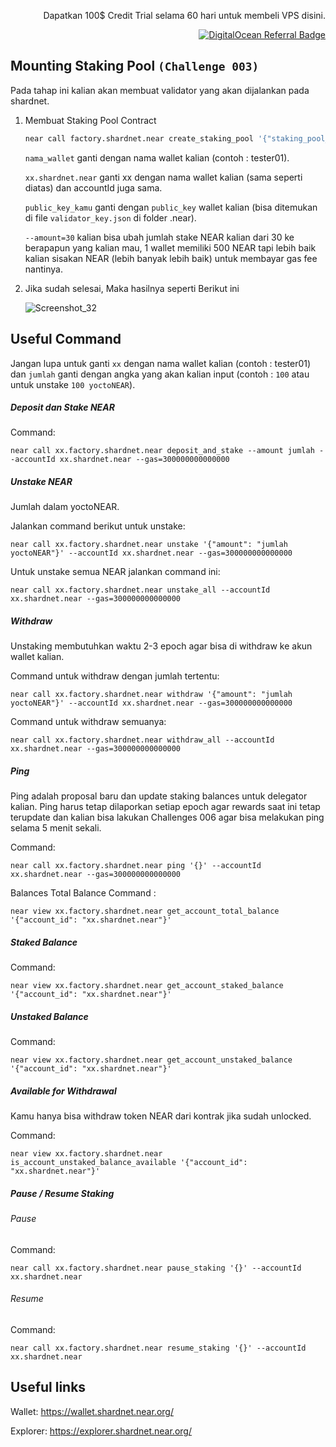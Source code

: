 <p align="right">Dapatkan 100$ Credit Trial selama 60 hari untuk membeli VPS disini.</p>
<p align="right"><a href="https://www.digitalocean.com/?refcode=825d86d58739&utm_campaign=Referral_Invite&utm_medium=Referral_Program&utm_source=badge"><img src="https://web-platforms.sfo2.cdn.digitaloceanspaces.com/WWW/Badge%201.svg" alt="DigitalOcean Referral Badge" /></a></p>

## Mounting Staking Pool `(Challenge 003)`

Pada tahap ini kalian akan membuat validator yang akan dijalankan pada shardnet.

1. Membuat Staking Pool Contract

    ```bash
    near call factory.shardnet.near create_staking_pool '{"staking_pool_id": "nama_wallet", "owner_id": "xx.shardnet.near", "stake_public_key": "public_key_kamu", "reward_fee_fraction": {"numerator": 5, "denominator": 100}, "code_hash":"DD428g9eqLL8fWUxv8QSpVFzyHi1Qd16P8ephYCTmMSZ"}' --accountId="xx.shardnet.near" --amount=30 --gas=300000000000000
    ```
    
    `nama_wallet` ganti dengan nama wallet kalian (contoh : tester01).
    
    `xx.shardnet.near` ganti xx dengan nama wallet kalian (sama seperti diatas) dan accountId juga sama.
    
    `public_key_kamu` ganti dengan `public_key` wallet kalian (bisa ditemukan di file `validator_key.json` di folder .near).
    
    `--amount=30` kalian bisa ubah jumlah stake NEAR kalian dari 30 ke berapapun yang kalian mau, 1 wallet memiliki 500 NEAR tapi lebih baik kalian sisakan NEAR (lebih banyak lebih baik) untuk membayar gas fee nantinya.


2. Jika sudah selesai, Maka hasilnya seperti Berikut ini

    ![Screenshot_32](https://user-images.githubusercontent.com/35837931/180383828-272a660e-0a1a-4252-a5f4-880e3961e49f.png)



## Useful Command

Jangan lupa untuk ganti `xx` dengan nama wallet kalian (contoh : tester01) dan `jumlah` ganti dengan angka yang akan kalian input (contoh : `100` atau untuk unstake `100 yoctoNEAR`).

##### Deposit dan Stake NEAR

Command:
```
near call xx.factory.shardnet.near deposit_and_stake --amount jumlah --accountId xx.shardnet.near --gas=300000000000000
```
##### Unstake NEAR
Jumlah dalam yoctoNEAR.

Jalankan command berikut untuk unstake:
```
near call xx.factory.shardnet.near unstake '{"amount": "jumlah yoctoNEAR"}' --accountId xx.shardnet.near --gas=300000000000000
```
Untuk unstake semua NEAR jalankan command ini:
```
near call xx.factory.shardnet.near unstake_all --accountId xx.shardnet.near --gas=300000000000000
```
##### Withdraw

Unstaking membutuhkan waktu 2-3 epoch agar bisa di withdraw ke akun wallet kalian. 

Command untuk withdraw dengan jumlah tertentu:
```
near call xx.factory.shardnet.near withdraw '{"amount": "jumlah yoctoNEAR"}' --accountId xx.shardnet.near --gas=300000000000000
```
Command untuk withdraw semuanya:
```
near call xx.factory.shardnet.near withdraw_all --accountId xx.shardnet.near --gas=300000000000000
```

##### Ping

Ping adalah proposal baru dan update staking balances untuk delegator kalian. Ping harus tetap dilaporkan setiap epoch agar rewards saat ini tetap terupdate dan kalian bisa lakukan Challenges 006 agar bisa melakukan ping selama 5 menit sekali.

Command:
```
near call xx.factory.shardnet.near ping '{}' --accountId xx.shardnet.near --gas=300000000000000
```
Balances Total Balance Command :

```
near view xx.factory.shardnet.near get_account_total_balance '{"account_id": "xx.shardnet.near"}'
```
##### Staked Balance
Command:
```
near view xx.factory.shardnet.near get_account_staked_balance '{"account_id": "xx.shardnet.near"}'
```
##### Unstaked Balance
Command:
```
near view xx.factory.shardnet.near get_account_unstaked_balance '{"account_id": "xx.shardnet.near"}'
```
##### Available for Withdrawal
Kamu hanya bisa withdraw token NEAR dari kontrak jika sudah unlocked.

Command:
```
near view xx.factory.shardnet.near is_account_unstaked_balance_available '{"account_id": "xx.shardnet.near"}'
```
##### Pause / Resume Staking
###### Pause
Command:
```
near call xx.factory.shardnet.near pause_staking '{}' --accountId xx.shardnet.near
```
###### Resume
Command:
```
near call xx.factory.shardnet.near resume_staking '{}' --accountId xx.shardnet.near
```
## Useful links

Wallet: https://wallet.shardnet.near.org/

Explorer: https://explorer.shardnet.near.org/ 
